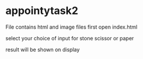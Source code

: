 # appointytask2

File contains html and image files
first open index.html

select your choice of input for stone scissor or paper

result will be shown on display
